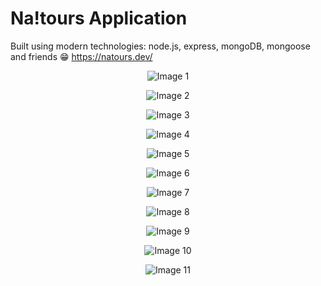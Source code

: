 # Na!tours Application

Built using modern technologies: node.js, express, mongoDB, mongoose and friends 😁
https://natours.dev/

<p align="center">
  <img src="https://github.com/shantanu49001/MERN/blob/main/0.png" alt="Image 1">
</p>
<p align="center">
  <img src="https://github.com/shantanu49001/MERN/blob/main/1.png" alt="Image 2">
</p>
<p align="center">
  <img src="https://github.com/shantanu49001/MERN/blob/main/2.0.png" alt="Image 3">
</p>
<p align="center">
  <img src="https://github.com/shantanu49001/MERN/blob/main/2.png" alt="Image 4">
</p>
<p align="center">
  <img src="https://github.com/shantanu49001/MERN/blob/main/3.png" alt="Image 5">
</p>
<p align="center">
  <img src="https://github.com/shantanu49001/MERN/blob/main/4.png" alt="Image 6">
</p>
<p align="center">
  <img src="https://github.com/shantanu49001/MERN/blob/main/5.png" alt="Image 7">
</p>
<p align="center">
  <img src="https://github.com/shantanu49001/MERN/blob/main/6.png" alt="Image 8">
</p>
<p align="center">
  <img src="https://github.com/shantanu49001/MERN/blob/main/7.png" alt="Image 9">
</p>
<p align="center">
  <img src="https://github.com/shantanu49001/MERN/blob/main/8.png" alt="Image 10">
</p>
<p align="center">
  <img src="https://github.com/shantanu49001/MERN/blob/main/9.png" alt="Image 11">
</p>
